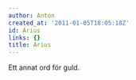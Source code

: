 ```yaml
---
author: Anton
created_at: '2011-01-05T18:05:18Z'
id: Arius
links: {}
title: Arius
---
```


Ett annat ord för guld.
